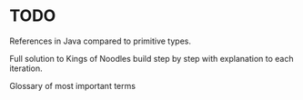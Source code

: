 # TODO

References in Java compared to primitive types.

Full solution to Kings of Noodles build step by step with explanation to each iteration.

Glossary of most important terms
